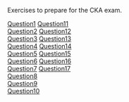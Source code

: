 Exercises to prepare for the CKA exam.

[Question1](question1/question1.md) [Question11](question11/question11.md)<br>
[Question2](question2/question2.md) [Question12](question12/question12.md)<br>
[Question3](question3/question3.md) [Question13](question13/question13.md)<br>
[Question4](question4/question4.md) [Question14](question14/question14.md)<br>
[Question5](question5/question5.md) [Question15](question15/question15.md)<br>
[Question6](question6/question6.md) [Question16](question16/question16.md)<br>
[Question7](question7/question7.md) [Question17](question17/question17.md)<br>
[Question8](question8/question8.md)<br>
[Question9](question9/question9.md)<br>
[Question10](question10/question10.md)